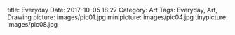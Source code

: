 title: Everyday
Date: 2017-10-05 18:27
Category: Art
Tags: Everyday, Art, Drawing
picture: images/pic01.jpg
minipicture: images/pic04.jpg
tinypicture: images/pic08.jpg
